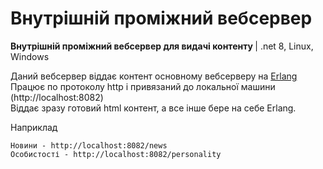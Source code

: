 # Внутрішній проміжний вебсервер
<b>Внутрішній проміжний вебсервер для видачі контенту </b> | .net 8, Linux, Windows <br/>

Даний вебсервер віддає контент основному вебсерверу на [Erlang](https://github.com/tarachom/ErlangWeb)<br/>
Працює по протоколу http і привязаний до локальної машини (http://localhost:8082)<br/>
Віддає зразу готовий html контент, а все інше бере на себе Erlang.

Наприклад

    Новини - http://localhost:8082/news
    Особистості - http://localhost:8082/personality